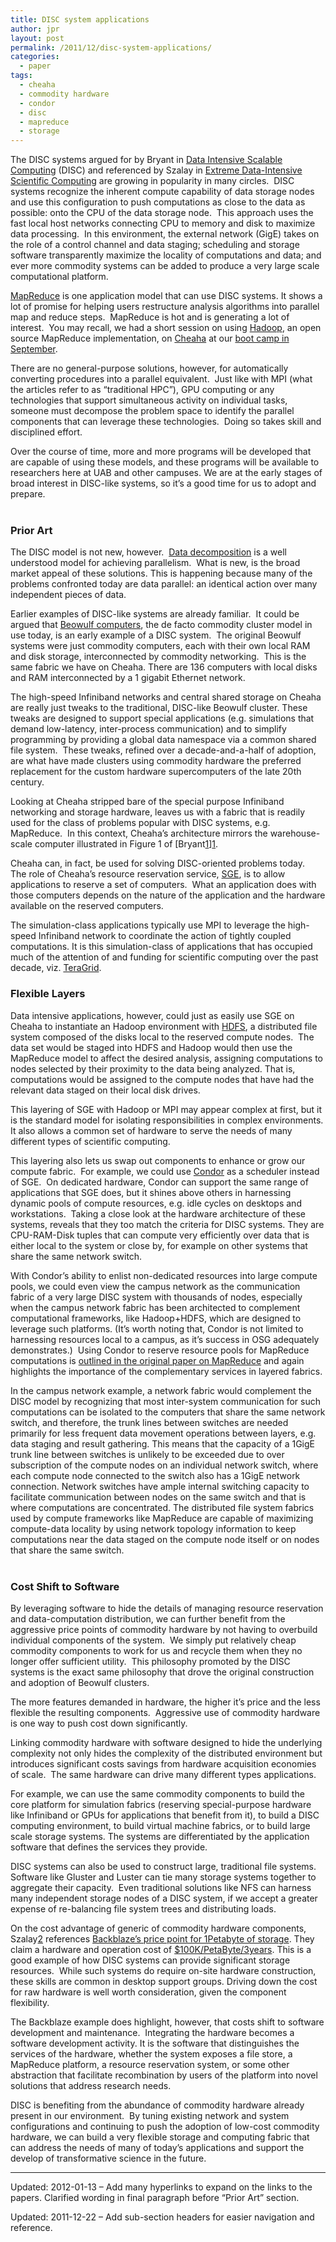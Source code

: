 ```yaml
---
title: DISC system applications
author: jpr
layout: post
permalink: /2011/12/disc-system-applications/
categories:
  - paper
tags:
  - cheaha
  - commodity hardware
  - condor
  - disc
  - mapreduce
  - storage
---
```

The DISC systems argued for by Bryant in [Data Intensive Scalable Computing][1] (DISC) and referenced by Szalay in [Extreme Data-Intensive Scientific Computing][2] are growing in popularity in many circles.  DISC systems recognize the inherent compute capability of data storage nodes and use this configuration to push computations as close to the data as possible: onto the CPU of the data storage node.  This approach uses the fast local host networks connecting CPU to memory and disk to maximize data processing.  In this environment, the external network (GigE) takes on the role of a control channel and data staging; scheduling and storage software transparently maximize the locality of computations and data; and ever more commodity systems can be added to produce a very large scale computational platform.<!--more-->

[MapReduce][3] is one application model that can use DISC systems. It shows a lot of promise for helping users restructure analysis algorithms into parallel map and reduce steps.  MapReduce is hot and is generating a lot of interest.  You may recall, we had a short session on using [Hadoop][4], an open source MapReduce implementation, on [Cheaha][5] at our [boot camp in September][6].

There are no general-purpose solutions, however, for automatically converting procedures into a parallel equivalent.  Just like with MPI (what the articles refer to as &#8220;traditional HPC&#8221;), GPU computing or any technologies that support simultaneous activity on individual tasks, someone must decompose the problem space to identify the parallel components that can leverage these technologies.  Doing so takes skill and disciplined effort.

Over the course of time, more and more programs will be developed that are capable of using these models, and these programs will be available to researchers here at UAB and other campuses. We are at the early stages of broad interest in DISC-like systems, so it&#8217;s a good time for us to adopt and prepare.  
<span id="prior-art"><br /> </span>

### Prior Art

The DISC model is not new, however.  [Data decomposition][7] is a well understood model for achieving parallelism.  What is new, is the broad market appeal of these solutions. This is happening because many of the problems confronted today are data parallel: an identical action over many independent pieces of data.

Earlier examples of DISC-like systems are already familiar.  It could be argued that [Beowulf computers][8], the de facto commodity cluster model in use today, is an early example of a DISC system.  The original Beowulf systems were just commodity computers, each with their own local RAM and disk storage, interconnected by commodity networking.  This is the same fabric we have on Cheaha. There are 136 computers with local disks and RAM interconnected by a 1 gigabit Ethernet network.

The high-speed Infiniband networks and central shared storage on Cheaha are really just tweaks to the traditional, DISC-like Beowulf cluster. These tweaks are designed to support special applications (e.g. simulations that demand low-latency, inter-process communication) and to simplify programming by providing a global data namespace via a common shared file system.  These tweaks, refined over a decade-and-a-half of adoption, are what have made clusters using commodity hardware the preferred replacement for the custom hardware supercomputers of the late 20th century.

Looking at Cheaha stripped bare of the special purpose Infiniband networking and storage hardware, leaves us with a fabric that is readily used for the class of problems popular with DISC systems, e.g. MapReduce.  In this context, Cheaha&#8217;s architecture mirrors the warehouse-scale computer illustrated in Figure 1 of [Bryant[1]][1].

Cheaha can, in fact, be used for solving DISC-oriented problems today.  The role of Cheaha&#8217;s resource reservation service, [SGE][9], is to allow applications to reserve a set of computers.  What an application does with those computers depends on the nature of the application and the hardware available on the reserved computers.

The simulation-class applications typically use MPI to leverage the high-speed Infiniband network to coordinate the action of tightly coupled computations. It is this simulation-class of applications that has occupied much of the attention of and funding for scientific computing over the past decade, viz. [TeraGrid][10].

### Flexible Layers

Data intensive applications, however, could just as easily use SGE on Cheaha to instantiate an Hadoop environment with [HDFS][11], a distributed file system composed of the disks local to the reserved compute nodes.  The data set would be staged into HDFS and Hadoop would then use the MapReduce model to affect the desired analysis, assigning computations to nodes selected by their proximity to the data being analyzed. That is, computations would be assigned to the compute nodes that have had the relevant data staged on their local disk drives.

This layering of SGE with Hadoop or MPI may appear complex at first, but it is the standard model for isolating responsibilities in complex environments. It also allows a common set of hardware to serve the needs of many different types of scientific computing.

This layering also lets us swap out components to enhance or grow our compute fabric.  For example, we could use [Condor][12] as a scheduler instead of SGE.  On dedicated hardware, Condor can support the same range of applications that SGE does, but it shines above others in harnessing dynamic pools of compute resources, e.g. idle cycles on desktops and workstations.  Taking a close look at the hardware architecture of these systems, reveals that they too match the criteria for DISC systems. They are CPU-RAM-Disk tuples that can compute very efficiently over data that is either local to the system or close by, for example on other systems that share the same network switch.

With Condor&#8217;s ability to enlist non-dedicated resources into large compute pools, we could even view the campus network as the communication fabric of a very large DISC system with thousands of nodes, especially when the campus network fabric has been architected to complement computational frameworks, like Hadoop+HDFS, which are designed to leverage such platforms. (It&#8217;s worth noting that, Condor is not limited to harnessing resources local to a campus, as it&#8217;s success in OSG adequately demonstrates.)  Using Condor to reserve resource pools for MapReduce computations is [outlined in the original paper on MapReduce][13] and again highlights the importance of the complementary services in layered fabrics.

In the campus network example, a network fabric would complement the DISC model by recognizing that most inter-system communication for such computations can be isolated to the computers that share the same network switch, and therefore, the trunk lines between switches are needed primarily for less frequent data movement operations between layers, e.g. data staging and result gathering. This means that the capacity of a 1GigE trunk line between switches is unlikely to be exceeded due to over subscription of the compute nodes on an individual network switch, where each compute node connected to the switch also has a 1GigE network connection. Network switches have ample internal switching capacity to facilitate communication between nodes on the same switch and that is where computations are concentrated. The distributed file system fabrics used by compute frameworks like MapReduce are capable of maximizing compute-data locality by using network topology information to keep computations near the data staged on the compute node itself or on nodes that share the same switch.  
<span id="cost-shift-to-software"><br /> </span>

### Cost Shift to Software

By leveraging software to hide the details of managing resource reservation and data-computation distribution, we can further benefit from the aggressive price points of commodity hardware by not having to overbuild individual components of the system.  We simply put relatively cheap commodity components to work for us and recycle them when they no longer offer sufficient utility.  This philosophy promoted by the DISC systems is the exact same philosophy that drove the original construction and adoption of Beowulf clusters.

The more features demanded in hardware, the higher it&#8217;s price and the less flexible the resulting components.  Aggressive use of commodity hardware is one way to push cost down significantly.

Linking commodity hardware with software designed to hide the underlying complexity not only hides the complexity of the distributed environment but introduces significant costs savings from hardware acquisition economies of scale.  The same hardware can drive many different types applications.

For example, we can use the same commodity components to build the core platform for simulation fabrics (reserving special-purpose hardware like Infiniband or GPUs for applications that benefit from it), to build a DISC computing environment, to build virtual machine fabrics, or to build large scale storage systems. The systems are differentiated by the application software that defines the services they provide.

DISC systems can also be used to construct large, traditional file systems.  Software like Gluster and Luster can tie many storage systems together to aggregate their capacity.  Even traditional solutions like NFS can harness many independent storage nodes of a DISC system, if we accept a greater expense of re-balancing file system trees and distributing loads.

On the cost advantage of generic of commodity hardware components, Szalay[2] references [Backblaze&#8217;s price point for 1Petabyte of storage][14]. They claim a hardware and operation cost of [$100K/PetaByte/3years][15]. This is a good example of how DISC systems can provide significant storage resources.  While such systems do require on-site hardware construction, these skills are common in desktop support groups. Driving down the cost for raw hardware is well worth consideration, given the component flexibility.

The Backblaze example does highlight, however, that costs shift to software development and maintenance.  Integrating the hardware becomes a software development activity. It is the software that distinguishes the services of the hardware, whether the system exposes a file store, a MapReduce platform, a resource reservation system, or some other abstraction that facilitate recombination by users of the platform into novel solutions that address research needs.

DISC is benefiting from the abundance of commodity hardware already present in our environment.  By tuning existing network and system configurations and continuing to push the adoption of low-cost commodity hardware, we can build a very flexible storage and computing fabric that can address the needs of many of today&#8217;s applications and support the develop of transformative science in the future.

* * *

Updated: 2012-01-13 &#8211; Add many hyperlinks to expand on the links to the papers. Clarified wording in final paragraph before &#8220;Prior Art&#8221; section.

Updated: 2011-12-22 &#8211; Add sub-section headers for easier navigation and reference.

 [1]: http://dx.doi.org/10.1109/MCSE.2011.73
 [2]: http://dx.doi.org/10.1109/MCSE.2011.74
 [3]: http://en.wikipedia.org/wiki/MapReduce
 [4]: http://hadoop.apache.org/
 [5]: http://docs.uabgrid.uab.edu/wiki/Cheaha
 [6]: http://docs.uabgrid.uab.edu/wiki/2011_HPC_Boot_Camp
 [7]: http://www.thinkingparallel.com/2007/09/06/how-to-split-a-problem-into-tasks/
 [8]: http://en.wikipedia.org/wiki/Beowulf_cluster
 [9]: http://en.wikipedia.org/wiki/Oracle_Grid_Engine
 [10]: https://www.xsede.org/tg-archives
 [11]: http://hadoop.apache.org/hdfs/
 [12]: http://research.cs.wisc.edu/condor/
 [13]: http://research.google.com/archive/mapreduce.html
 [14]: http://blog.backblaze.com/2009/09/01/petabytes-on-a-budget-how-to-build-cheap-cloud-storage/
 [15]: http://blog.backblaze.com/2011/07/20/petabytes-on-a-budget-v2-0revealing-more-secrets/